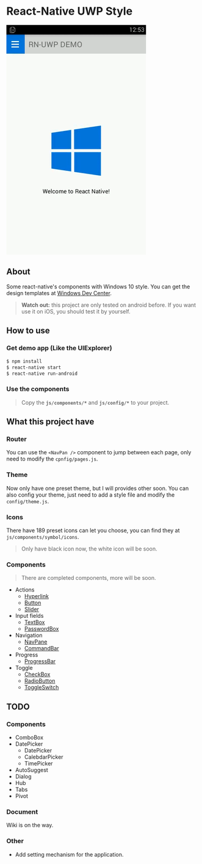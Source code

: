 # React-Native UWP Style

![Demo](https://github.com/LzxHahaha/react-native-uwp-style/blob/master/demo_image/demo.gif)

## About

Some react-native's components with Windows 10 style. You can get the design templates at [Windows Dev Center](https://dev.windows.com/en-us/design/assets).

> **Watch out:** this project are only tested on android before. If you want use it on iOS,
you should test it by yourself.

## How to use

### Get demo app (Like the UIExplorer)
```
$ npm install
$ react-native start
$ react-native run-android
```

### Use the components
> Copy the **`js/components/*`** and **`js/config/*`** to your project.

## What this project have

### Router

You can use the `<NavPan />` component to jump between each page,
only need to modify the `cpnfig/pages.js`.

### Theme

Now only have one preset theme, but I will provides other soon. You can also config your theme,
just need to add a style file and modify the `config/theme.js`.

### Icons

There have 189 preset icons can let you choose, you can find they at `js/components/symbol/icons`.

> Only have black icon now, the white icon will be soon.

### Components

> There are completed components, more will be soon.

* Actions
    * [Hyperlink](https://github.com/LzxHahaha/react-native-uwp-style/blob/master/js/components/action/Hyperlink.js)
    * [Button](https://github.com/LzxHahaha/react-native-uwp-style/blob/master/js/components/action/Button.js)
    * [Slider](https://github.com/LzxHahaha/react-native-uwp-style/blob/master/js/components/action/Slider.js)
* Input fields
    * [TextBox](https://github.com/LzxHahaha/react-native-uwp-style/blob/master/js/components/input/TextBox.js)
    * [PasswordBox](https://github.com/LzxHahaha/react-native-uwp-style/blob/master/js/components/input/PasswordBox.js)
* Navigation
    * [NavPane](https://github.com/LzxHahaha/react-native-uwp-style/blob/master/js/components/navigator/NavPane.js)
    * [CommandBar](https://github.com/LzxHahaha/react-native-uwp-style/blob/master/js/components/navigator/CommandBar.js)
* Progress
    * [ProgressBar](https://github.com/LzxHahaha/react-native-uwp-style/blob/master/js/components/progress/ProgressBar.js)
* Toggle
    * [CheckBox](https://github.com/LzxHahaha/react-native-uwp-style/blob/master/js/components/toggle/CheckBox.js)
    * [RadioButton](https://github.com/LzxHahaha/react-native-uwp-style/blob/master/js/components/toggle/RadioButton.js)
    * [ToggleSwitch](https://github.com/LzxHahaha/react-native-uwp-style/blob/master/js/components/toggle/ToggleSwitch.js)

## TODO

### Components

* ComboBox
* DatePicker
    * DatePicker
    * CalebdarPicker
    * TimePicker
* AutoSuggest
* Dialog
* Hub
* Tabs
* Pivot

### Document

Wiki is on the way.

### Other

* Add setting mechanism for the application.
